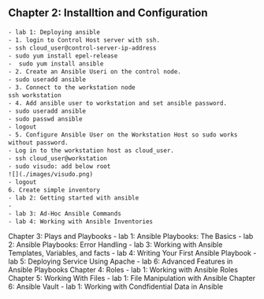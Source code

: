 ## Chapter 2: Installtion and Configuration
    - lab 1: Deploying ansible
    - 1. login to Control Host server with ssh.
    - ssh cloud_user@control-server-ip-address
    - sudo yum install epel-release
    -  sudo yum install ansible
    - 2. Create an Ansible Useri on the control node.
    - sudo useradd ansible
    - 3. Connect to the workstation node
    ssh workstation
    - 4. Add ansible user to workstation and set ansible password.
    - sudo useradd ansible
    - sudo passwd ansible
    - logout
    - 5. Configure Ansible User on the Workstation Host so sudo works without password.
    - Log in to the workstation host as cloud_user. 
    - ssh cloud_user@workstation
    - sudo visudo: add below root
    ![](./images/visudo.png)
    - logout
    6. Create simple inventory
    - lab 2: Getting started with ansible
    - 
    - lab 3: Ad-Hoc Ansible Commands
    - lab 4: Working with Ansible Inventories
Chapter 3: Plays and Playbooks
    - lab 1: Ansible Playbooks: The Basics
    - lab 2: Ansible Playbooks: Error Handling
    - lab 3: Working with Ansible Templates, Variables, and facts
    - lab 4: Writing Your First Ansible Playbook
    - lab 5: Deploying Service Using Apache
    - lab 6: Advanced Features in Ansible Playbooks
Chapter 4: Roles
    - lab 1: Working with Ansible Roles
Chapter 5: Working With Files 
    - lab 1: File Manipulation with Ansible
Chapter 6: Ansible Vault
    - lab 1: Working with Condfidential Data in Ansible